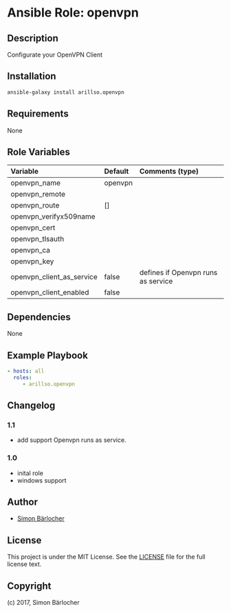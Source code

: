 # Ansible Role: openvpn

## Description

Configurate your OpenVPN Client

## Installation

```bash
ansible-galaxy install arillso.openvpn
```

## Requirements

None

## Role Variables

| Variable             | Default     | Comments (type)                                   |
| :---                 | :---        | :---                                              |
| openvpn_name | openvpn | |
| openvpn_remote | | |
| openvpn_route | [] | |
| openvpn_verifyx509name | | |
| openvpn_cert | | |
| openvpn_tlsauth | | |
| openvpn_ca | | |
| openvpn_key | | |
| openvpn_client_as_service | false | defines if Openvpn runs as service |
| openvpn_client_enabled | false | |

## Dependencies

None

## Example Playbook

```yml
- hosts: all
  roles:
     - arillso.openvpn
```

## Changelog

### 1.1

* add support Openvpn runs as service.

### 1.0

* inital role
* windows support

## Author

* [Simon Bärlocher](https://sbaerlocher.ch)

## License

This project is under the MIT License. See the [LICENSE](https://sbaerlo.ch/licence) file for the full license text.

## Copyright

(c) 2017, Simon Bärlocher